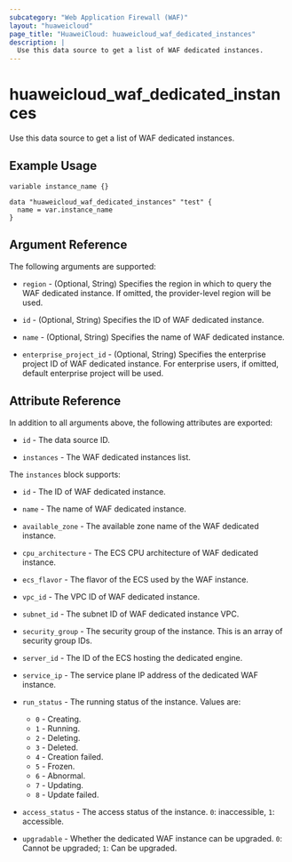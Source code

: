 ```yaml
---
subcategory: "Web Application Firewall (WAF)"
layout: "huaweicloud"
page_title: "HuaweiCloud: huaweicloud_waf_dedicated_instances"
description: |
  Use this data source to get a list of WAF dedicated instances.
---
```


# huaweicloud_waf_dedicated_instances

Use this data source to get a list of WAF dedicated instances.

## Example Usage

```hcl
variable instance_name {}

data "huaweicloud_waf_dedicated_instances" "test" {
  name = var.instance_name
}
```

## Argument Reference

The following arguments are supported:

* `region` - (Optional, String) Specifies the region in which to query the WAF dedicated instance.
  If omitted, the provider-level region will be used.

* `id` - (Optional, String) Specifies the ID of WAF dedicated instance.

* `name` - (Optional, String) Specifies the name of WAF dedicated instance.

* `enterprise_project_id` - (Optional, String) Specifies the enterprise project ID of WAF dedicated instance.
  For enterprise users, if omitted, default enterprise project will be used.

## Attribute Reference

In addition to all arguments above, the following attributes are exported:

* `id` - The data source ID.

* `instances` - The WAF dedicated instances list.

The `instances` block supports:

* `id` - The ID of WAF dedicated instance.

* `name` - The name of WAF dedicated instance.

* `available_zone` - The available zone name of the WAF dedicated instance.

* `cpu_architecture` - The ECS CPU architecture of WAF dedicated instance.

* `ecs_flavor` - The flavor of the ECS used by the WAF instance.

* `vpc_id` - The VPC ID of WAF dedicated instance.

* `subnet_id` - The subnet ID of WAF dedicated instance VPC.

* `security_group` - The security group of the instance. This is an array of security group IDs.

* `server_id` - The ID of the ECS hosting the dedicated engine.

* `service_ip` - The service plane IP address of the dedicated WAF instance.

* `run_status` - The running status of the instance. Values are:
  + `0` - Creating.
  + `1` - Running.
  + `2` - Deleting.
  + `3` - Deleted.
  + `4` - Creation failed.
  + `5` - Frozen.
  + `6` - Abnormal.
  + `7` - Updating.
  + `8` - Update failed.

* `access_status` - The access status of the instance. `0`: inaccessible, `1`: accessible.

* `upgradable` - Whether the dedicated WAF instance can be upgraded. `0`: Cannot be upgraded; `1`: Can be upgraded.
